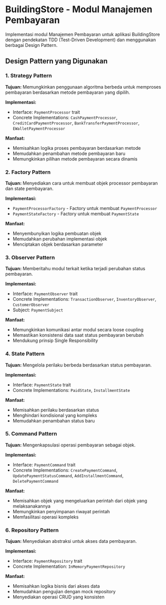 # BuildingStore - Modul Manajemen Pembayaran

Implementasi modul Manajemen Pembayaran untuk aplikasi BuildingStore dengan pendekatan TDD (Test-Driven Development) dan menggunakan berbagai Design Pattern.

## Design Pattern yang Digunakan

### 1. Strategy Pattern
**Tujuan:** Memungkinkan penggunaan algoritma berbeda untuk memproses pembayaran berdasarkan metode pembayaran yang dipilih.

**Implementasi:**
- Interface: `PaymentProcessor` trait
- Concrete Implementations: `CashPaymentProcessor`, `CreditCardPaymentProcessor`, `BankTransferPaymentProcessor`, `EWalletPaymentProcessor`

**Manfaat:**
- Memisahkan logika proses pembayaran berdasarkan metode
- Memudahkan penambahan metode pembayaran baru
- Memungkinkan pilihan metode pembayaran secara dinamis

### 2. Factory Pattern
**Tujuan:** Menyediakan cara untuk membuat objek processor pembayaran dan state pembayaran.

**Implementasi:**
- `PaymentProcessorFactory` - Factory untuk membuat `PaymentProcessor`
- `PaymentStateFactory` - Factory untuk membuat `PaymentState`

**Manfaat:**
- Menyembunyikan logika pembuatan objek
- Memudahkan perubahan implementasi objek
- Menciptakan objek berdasarkan parameter

### 3. Observer Pattern
**Tujuan:** Memberitahu modul terkait ketika terjadi perubahan status pembayaran.

**Implementasi:**
- Interface: `PaymentObserver` trait
- Concrete Implementations: `TransactionObserver`, `InventoryObserver`, `CustomerObserver`
- Subject: `PaymentSubject`

**Manfaat:**
- Memungkinkan komunikasi antar modul secara loose coupling
- Memastikan konsistensi data saat status pembayaran berubah
- Mendukung prinsip Single Responsibility

### 4. State Pattern
**Tujuan:** Mengelola perilaku berbeda berdasarkan status pembayaran.

**Implementasi:**
- Interface: `PaymentState` trait
- Concrete Implementations: `PaidState`, `InstallmentState`

**Manfaat:**
- Memisahkan perilaku berdasarkan status
- Menghindari kondisional yang kompleks
- Memudahkan penambahan status baru

### 5. Command Pattern
**Tujuan:** Mengenkapsulasi operasi pembayaran sebagai objek.

**Implementasi:**
- Interface: `PaymentCommand` trait
- Concrete Implementations: `CreatePaymentCommand`, `UpdatePaymentStatusCommand`, `AddInstallmentCommand`, `DeletePaymentCommand`

**Manfaat:**
- Memisahkan objek yang mengeluarkan perintah dari objek yang melaksanakannya
- Memungkinkan penyimpanan riwayat perintah
- Memfasilitasi operasi kompleks

### 6. Repository Pattern
**Tujuan:** Menyediakan abstraksi untuk akses data pembayaran.

**Implementasi:**
- Interface: `PaymentRepository` trait
- Concrete Implementation: `InMemoryPaymentRepository`

**Manfaat:**
- Memisahkan logika bisnis dari akses data
- Memudahkan pengujian dengan mock repository
- Menyediakan operasi CRUD yang konsisten
